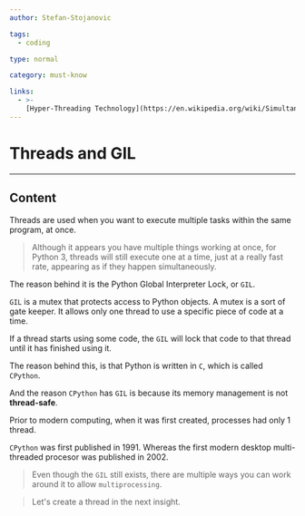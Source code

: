 ```yaml
---
author: Stefan-Stojanovic

tags:
  - coding

type: normal

category: must-know

links:
  - >-
    [Hyper-Threading Technology](https://en.wikipedia.org/wiki/Simultaneous_multithreading#:~:text=The%20Intel%20Pentium%204%20was,a%20number%20of%20their%20processors.){website}
---
```


# Threads and GIL

---

## Content

Threads are used when you want to execute multiple tasks within the same program, at once.

> Although it appears you have multiple things working at once, for Python 3, threads will still execute one at a time, just at a really fast rate, appearing as if they happen simultaneously.

The reason behind it is the Python Global Interpreter Lock, or `GIL`. 

`GIL` is a mutex that protects access to Python objects. A mutex is a sort of gate keeper. It allows only one thread to use a specific piece of code at a time. 

If a thread starts using some code, the `GIL` will lock that code to that thread until it has finished using it.

The reason behind this, is that Python is written in `C`, which is called `CPython`.

And the reason `CPython` has `GIL` is because its memory management is not **thread-safe**.

Prior to modern computing, when it was first created, processes had only 1 thread.

`CPython` was first published in 1991. Whereas the first modern desktop multi-threaded procesor was published in 2002.

> Even though the `GIL` still exists, there are multiple ways you can work around it to allow `multiprocessing`.

> Let's create a thread in the next insight.
